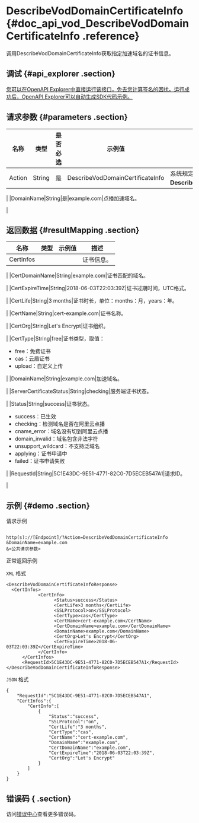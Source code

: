 # DescribeVodDomainCertificateInfo {#doc_api_vod_DescribeVodDomainCertificateInfo .reference}

调用DescribeVodDomainCertificateInfo获取指定加速域名的证书信息。

## 调试 {#api_explorer .section}

[您可以在OpenAPI Explorer中直接运行该接口，免去您计算签名的困扰。运行成功后，OpenAPI Explorer可以自动生成SDK代码示例。](https://api.aliyun.com/#product=vod&api=DescribeVodDomainCertificateInfo&type=RPC&version=2017-03-21)

## 请求参数 {#parameters .section}

|名称|类型|是否必选|示例值|描述|
|--|--|----|---|--|
|Action|String|是|DescribeVodDomainCertificateInfo|系统规定参数，取值：**DescribeVodDomainCertificateInfo**。

 |
|DomainName|String|是|example.com|点播加速域名。

 |

## 返回数据 {#resultMapping .section}

|名称|类型|示例值|描述|
|--|--|---|--|
|CertInfos| | |证书信息。

 |
|CertDomainName|String|example.com|证书匹配的域名。

 |
|CertExpireTime|String|2018-06-03T22:03:39Z|证书过期时间，UTC格式。

 |
|CertLife|String|3 months|证书时长，单位：months：月，years：年。

 |
|CertName|String|cert-example.com|证书名称。

 |
|CertOrg|String|Let's Encrypt|证书组织。

 |
|CertType|String|free|证书类型，取值：

 -   free：免费证书
-   cas：云盾证书
-   upload：自定义上传

 |
|DomainName|String|example.com|加速域名。

 |
|ServerCertificateStatus|String|checking|服务端证书状态。

 |
|Status|String|success|证书状态。

 -   success：已生效
-   checking：检测域名是否在阿里云点播
-   cname\_error：域名没有切到阿里云点播
-   domain\_invalid：域名包含非法字符
-   unsupport\_wildcard：不支持泛域名
-   applying：证书申请中
-   failed：证书申请失败

 |
|RequestId|String|5C1E43DC-9E51-4771-82C0-7D5ECEB547A1|请求ID。

 |

## 示例 {#demo .section}

请求示例

``` {#request_demo}

http(s)://[Endpoint]/?Action=DescribeVodDomainCertificateInfo
&DomainName=example.com
&<公共请求参数>

```

正常返回示例

`XML` 格式

``` {#xml_return_success_demo}
<DescribeVodDomainCertificateInfoResponse>
  <CertInfos>
		    <CertInfo>
			      <Status>success</Status>
			      <CertLife>3 months</CertLife>
			      <SSLProtocol>on</SSLProtocol>
			      <CertType>cas</CertType>
			      <CertName>cert-example.com</CertName>
			      <CertDomainName>example.com</CertDomainName>
			      <DomainName>example.com</DomainName>
			      <CertOrg>Let's Encrypt</CertOrg>
			      <CertExpireTime>2018-06-03T22:03:39Z</CertExpireTime>
		    </CertInfo>
	  </CertInfos>
	  <RequestId>5C1E43DC-9E51-4771-82C0-7D5ECEB547A1</RequestId>
</DescribeVodDomainCertificateInfoResponse>
```

`JSON` 格式

``` {#json_return_success_demo}
{
	"RequestId":"5C1E43DC-9E51-4771-82C0-7D5ECEB547A1",
	"CertInfos":{
		"CertInfo":[
			{
				"Status":"success",
				"SSLProtocol":"on",
				"CertLife":"3 months",
				"CertType":"cas",
				"CertName":"cert-example.com",
				"DomainName":"example.com",
				"CertDomainName":"example.com",
				"CertExpireTime":"2018-06-03T22:03:39Z",
				"CertOrg":"Let's Encrypt"
			}
		]
	}
}
```

## 错误码 { .section}

访问[错误中心](https://error-center.aliyun.com/status/product/vod)查看更多错误码。

